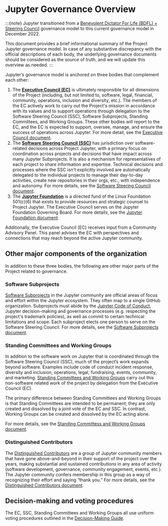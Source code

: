# Jupyter Governance Overview

:::{note}
Jupyter transitioned from a [Benevolent Dictator For Life (BDFL) + Steering Council](archive/governance.md) governance model to this current governance model in December 2022.

This document provides a brief informational summary of the Project Jupyter governance model. In case of any substantive discrepancy with the official descriptions of each body, the underlying governance documents should be considered as the source of truth, and we will update this overview as needed.
:::

Jupyter’s governance model is anchored on three bodies that complement each other:

1. The [**Executive Council (EC)**](executive_council.md) is ultimately responsible for all dimensions of the Project (including, but not limited to, software, legal, financial, community, operations, inclusion and diversity, etc.). The members of the EC actively work to carry out the Project's mission in accordance with its values and to support operations through delegation to the Software Steering Council (SSC), Software Subprojects, Standing Committees, and Working Groups. These other bodies will report to the EC, and the EC is expected to support, oversee, manage, and ensure the success of operations across Jupyter. For more detail, see the [Executive Council document](executive_council.md).
2. The [**Software Steering Council (SSC)**](software_steering_council.md) has jurisdiction over software-related decisions across Project Jupyter, with a primary focus on coordination across projects and decisions that have impact across many Jupyter Subprojects. It is also a mechanism for representatives of each project to share information and expertise. Technical decisions and processes where the SSC isn't explicitly involved are automatically delegated to the individual projects to manage their day-to-day activities, create new repositories in their orgs, etc., with independence and autonomy. For more details, see the [Software Steering Council document](software_steering_council.md).
3. The [**Jupyter Foundation**](./jupyter_foundation.md) is a directed fund of the Linux Foundation 501(c)(6) that exists to provide resources and strategic counsel to Project Jupyter. The Executive Council serves on the Jupyter Foundation Governing Board. For more details, see the [Jupyter Foundation document](./jupyter_foundation.md).

Additionally, the Executive Council (EC) receives input from a Community Advisory Panel. This panel advises the EC with perspectives and connections that may reach beyond the active Jupyter community.

## Other major components of the organization

In addition to these three bodies, the following are other major parts of the Project related to governance.

### Software Subprojects

[Software Subprojects](software_subprojects.md) in the Jupyter community are official areas of focus and effort within the Jupyter ecosystem. They often map to a single GitHub organization. Subprojects must abide by the [Jupyter Code of Conduct](conduct/code_of_conduct.md), Jupyter decision-making and governance processes (e.g. respecting the project's trademark policies), as well as commit to certain technical limitations and scope. Each subproject elects one person to serve on the Software Steering Council. For more details, see the [Software Subprojects document](software_subprojects.md).

### Standing Committees and Working Groups

In addition to the software work on Jupyter that is coordinated through the Software Steering Council (SSC), much of the project’s work expands beyond software. Examples include code of conduct incident response, diversity and inclusion, operations, legal, fundraising, events, community, and marketing. [Standing Committees and Working Groups](standing_committees_and_working_groups.md) carry out this non-software related work of the project by delegation from the Executive Council (EC).

The primary difference between Standing Committees and Working Groups is that Standing Committees are intended to be permanent; they are only created and dissolved by a joint vote of the EC and SSC. In contrast, Working Groups can be created and dissolved by the EC acting alone.

For more details, see the [Standing Committess and Working Groups document](standing_committees_and_working_groups.md).

### Distinguished Contributors

The [Distinguished Contributors](distinguished_contributors.md) are a group of Jupyter community members that have gone above-and-beyond in their support of the project over the years, making substantial and sustained contributions in any area of activity (software development, governance, community engagement, events, etc.). The Jupyter community confers membership in this group as a way of recognizing their effort and saying “thank you.” For more details, see the [Distinguished Contributors document](distinguished_contributors.md).

## Decision-making and voting procedures

The EC, SSC, Standing Committees and Working Groups all use uniform voting procedures outlined in the [Decision-Making Guide](decision_making.md).

